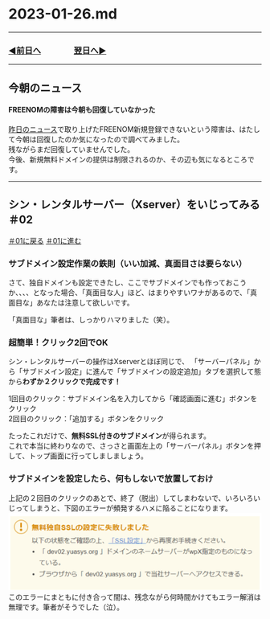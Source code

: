 # 2023-01-26.md
---
### [◀️前日へ](https://github.com/yuasys/chatty-journal/blob/main/2023/01/2023-01-25.md)&emsp;&emsp;&emsp;&emsp;[翌日へ▶️](https://github.com/yuasys/chatty-journal/blob/main/2023/01/2023-01-27.md)

---

## 今朝のニュース

#### FREENOMの障害は今朝も回復していなかった

[昨日のニュース](https://github.com/yuasys/chatty-journal/blob/main/2023/01/2023-01-25.md)で取り上げたFREENOM新規登録できないという障害は、はたして今朝は回復したのか気になったので調べてみました。  
残ながらまだ回復していませんでした。  
今後、新規無料ドメインの提供は制限されるのか、その辺も気になるところです。 

<hr/>

## シン・レンタルサーバー（Xserver）をいじってみる ＃02

[＃01に戻る](https://github.com/yuasys/chatty-journal/blob/main/2023/01/2023-01-25.md#%E3%82%B7%E3%83%B3%E3%83%AC%E3%83%B3%E3%82%BF%E3%83%AB%E3%82%B5%E3%83%BC%E3%83%90%E3%83%BCxserver%E3%82%92%E3%81%84%E3%81%98%E3%81%A3%E3%81%A6%E3%81%BF%E3%82%8B-01)    [＃01に進む](https://github.com/yuasys/chatty-journal/blob/main/2023/01/2023-01-25.md#%E3%82%B7%E3%83%B3%E3%83%AC%E3%83%B3%E3%82%BF%E3%83%AB%E3%82%B5%E3%83%BC%E3%83%90%E3%83%BCxserver%E3%82%92%E3%81%84%E3%81%98%E3%81%A3%E3%81%A6%E3%81%BF%E3%82%8B-01)



### サブドメイン設定作業の鉄則（いい加減、真面目さは要らない）

さて、独自ドメインも設定できたし、ここでサブドメインでも作っておこうか、、、、となった場合、「真面目な人」ほど、はまりやすいワナがあるので、「真面目な」あなたは注意して欲しいです。

「真面目な」筆者は、しっかりハマりました（笑）。  

### 超簡単！クリック2回でOK

シン・レンタルサーバーの操作はXserverとほぼ同じで、
「サーバーパネル」から「サブドメイン設定」に進んで「サブドメインの設定追加」タブを選択して態から<b>わずか２クリックで完成です！</b>  

1回目のクリック：サブドメイン名を入力してから「確認画面に進む」ボタンをクリック  
2回目のクリック：「追加する」ボタンをクリック  

たったこれだけで、<b>無料SSL付きのサブドメイン</b>が得られます。  
これで本当に終わりなので、さっさと画面左上の「サーバーパネル」ボタンを押して、トップ画面に行ってしましましょう。


### サブドメインを設定したら、何もしないで放置しておけ
上記の２回目のクリックのあとで、終了（脱出）してしまわないで、いろいろいじってしまうと、下図のエラーが頻発するハメに陥ることになります。  
![error](/images/20230126_01.png)  
このエラーにまともに付き合って間は、残念ながら何時間かけてもエラー解消は無理です。筆者がそうでした（泣）。
